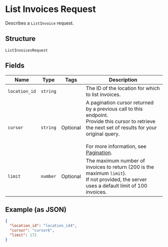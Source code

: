 
# List Invoices Request

Describes a `ListInvoice` request.

## Structure

`ListInvoicesRequest`

## Fields

| Name | Type | Tags | Description |
|  --- | --- | --- | --- |
| `location_id` | `string` |  | The ID of the location for which to list invoices. |
| `cursor` | `string` | Optional | A pagination cursor returned by a previous call to this endpoint.<br>Provide this cursor to retrieve the next set of results for your original query.<br><br>For more information, see [Pagination](https://developer.squareup.com/docs/docs/working-with-apis/pagination). |
| `limit` | `number` | Optional | The maximum number of invoices to return (200 is the maximum `limit`).<br>If not provided, the server<br>uses a default limit of 100 invoices. |

## Example (as JSON)

```json
{
  "location_id": "location_id4",
  "cursor": "cursor6",
  "limit": 172
}
```

